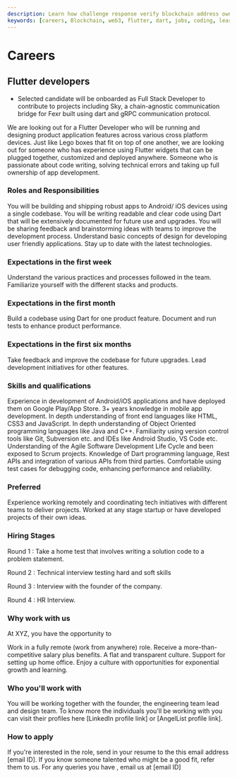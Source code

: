 ```yaml
---
description: Learn how challenge response verify blockchain address owner in Fexr. 
keywords: [careers, Blockchain, web3, flutter, dart, jobs, coding, learn, internships, experience, employment, linkedin]
---
```


# Careers

## Flutter developers

- Selected candidate will be onboarded as Full Stack Developer to contribute to projects including Sky, a chain-agnostic communication bridge for Fexr built using dart and gRPC communication protocol.

We are looking out for a Flutter Developer who will be running and designing product application features across various cross platform devices. Just like Lego boxes that fit on top of one another, we are looking out for someone who has experience using Flutter widgets that can be plugged together, customized and deployed anywhere. Someone who is passionate about code writing, solving technical errors and taking up full ownership of app development.

### Roles and Responsibilities

You will be building and shipping robust apps to Android/ iOS devices using a single codebase.
You will be writing readable and clear code using Dart that will be extensively documented for future use and upgrades.
You will be sharing feedback and brainstorming ideas with teams to improve the development process.
Understand basic concepts of design for developing user friendly applications.
Stay up to date with the latest technologies.

### Expectations in the first week

Understand the various practices and processes followed in the team.
Familiarize yourself with the different stacks and products.

### Expectations in the first month

Build a codebase using Dart for one product feature.
Document and run tests to enhance product performance.

### Expectations in the first six months

Take feedback and improve the codebase for future upgrades.
Lead development initiatives for other features.

### Skills and qualifications

Experience in development of Android/iOS applications and have deployed them on Google Play/App Store.
3+ years knowledge in mobile app development.
In depth understanding of front end languages like HTML, CSS3 and JavaScript.
In depth understanding of Object Oriented programming languages like Java and C++.
Familiarity using version control tools like Git, Subversion etc. and IDEs like Android Studio, VS Code etc.
Understanding of the Agile Software Development Life Cycle and been exposed to Scrum projects.
Knowledge of Dart programming language, Rest APIs and integration of various APIs from third parties.
Comfortable using test cases for debugging code, enhancing performance and reliability.

### Preferred

Experience working remotely and coordinating tech initiatives with different teams to deliver projects.
Worked at any stage startup or have developed projects of their own ideas.

### Hiring Stages

Round 1 : Take a home test that involves writing a solution code to a problem statement.

Round 2 : Technical interview testing hard and soft skills

Round 3 : Interview with the founder of the company.

Round 4 : HR Interview.

### Why work with us

At XYZ, you have the opportunity to

Work in a fully remote (work from anywhere) role.
Receive a more-than-competitive salary plus benefits.
A flat and transparent culture.
Support for setting up home office.
Enjoy a culture with opportunities for exponential growth and learning.

### Who you'll work with

You will be working together with the founder, the engineering team lead and design team. To know more the individuals you'll be working with you can visit their profiles here [LinkedIn profile link] or [AngelList profile link].

### How to apply

If you're interested in the role, send in your resume to the this email address [email ID].
If you know someone talented who might be a good fit, refer them to us.
For any queries you have , email us at [email ID]
